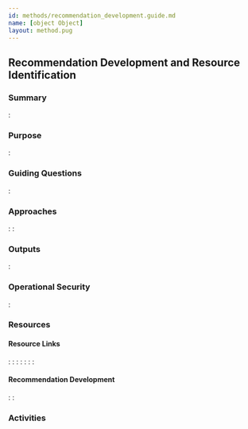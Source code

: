 ```yaml
---
id: methods/recommendation_development.guide.md
name: [object Object]
layout: method.pug
---
```

## Recommendation Development and Resource Identification

### Summary

:[](../reporting/recommendation_development/summary.md)
### Purpose

:[](../reporting/recommendation_development/purpose.md)
### Guiding Questions

:[](../reporting/recommendation_development/guiding_questions.md)
### Approaches

:[](../reporting/recommendation_development/approaches.md)
:[](../reporting/recommendation_development/activities.md)
### Outputs

:[](../reporting/recommendation_development/output.md)
### Operational Security

:[](../reporting/recommendation_development/operational_security.md)
### Resources
<div class="greybox">

#### Resource Links 

:[](../references/resource_identification.overview.md)
:[](../references/digital_security_guides.md)
:[](../references/digi_sec_tech_reference_guides.md)
:[](../references/financial_resources.md)
:[](../references/training_resources.md)
:[](../references/emergency_resources.md)
:[](../references/resource_lists.md)
#### Recommendation Development

:[](../references/recommendation_development.overview.md)
:[](../references/identifying_recommendations.md)
</div>

### Activities

